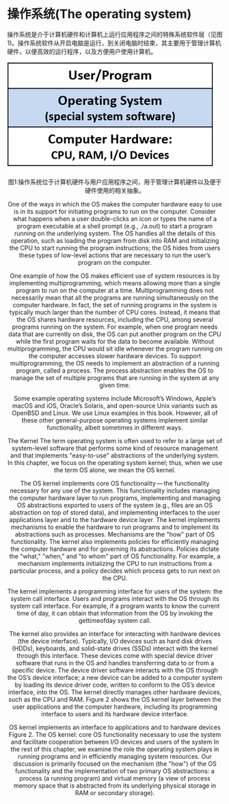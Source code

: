 # 操作系统(The operating system)

操作系统是介于计算机硬件和计算机上运行应用程序之间的特殊系统软件层（见图1)。操作系统软件从开启电脑是运行，到关闭电脑时结束，其主要用于管理计算机硬件，以便高效的运行程序，以及方便用户使用计算机。

![操作系统层级](./assets/13_f1.png)
<center>图1:操作系统位于计算机硬件与用户应用程序之间，用于管理计算机硬件以及便于硬件使用的相关抽象。<center>


One of the ways in which the OS makes the computer hardware easy to use is in its support for initiating programs to run on the computer. Consider what happens when a user double-clicks an icon or types the name of a program executable at a shell prompt (e.g., ./a.out) to start a program running on the underlying system. The OS handles all the details of this operation, such as loading the program from disk into RAM and initializing the CPU to start running the program instructions; the OS hides from users these types of low-level actions that are necessary to run the user’s program on the computer.

One example of how the OS makes efficient use of system resources is by implementing multiprogramming, which means allowing more than a single program to run on the computer at a time. Multiprogramming does not necessarily mean that all the programs are running simultaneously on the computer hardware. In fact, the set of running programs in the system is typically much larger than the number of CPU cores. Instead, it means that the OS shares hardware resources, including the CPU, among several programs running on the system. For example, when one program needs data that are currently on disk, the OS can put another program on the CPU while the first program waits for the data to become available. Without multiprogramming, the CPU would sit idle whenever the program running on the computer accesses slower hardware devices. To support multiprogramming, the OS needs to implement an abstraction of a running program, called a process. The process abstraction enables the OS to manage the set of multiple programs that are running in the system at any given time.

Some example operating systems include Microsoft’s Windows, Apple’s macOS and iOS, Oracle’s Solaris, and open-source Unix variants such as OpenBSD and Linux. We use Linux examples in this book. However, all of these other general-purpose operating systems implement similar functionality, albeit sometimes in different ways.

The Kernel
The term operating system is often used to refer to a large set of system-level software that performs some kind of resource management and that implements "easy-to-use" abstractions of the underlying system. In this chapter, we focus on the operating system kernel; thus, when we use the term OS alone, we mean the OS kernel.

The OS kernel implements core OS functionality — the functionality necessary for any use of the system. This functionality includes managing the computer hardware layer to run programs, implementing and managing OS abstractions exported to users of the system (e.g., files are an OS abstraction on top of stored data), and implementing interfaces to the user applications layer and to the hardware device layer. The kernel implements mechanisms to enable the hardware to run programs and to implement its abstractions such as processes. Mechanisms are the "how" part of OS functionality. The kernel also implements policies for efficiently managing the computer hardware and for governing its abstractions. Policies dictate the "what," "when," and "to whom" part of OS functionality. For example, a mechanism implements initializing the CPU to run instructions from a particular process, and a policy decides which process gets to run next on the CPU.

The kernel implements a programming interface for users of the system: the system call interface. Users and programs interact with the OS through its system call interface. For example, if a program wants to know the current time of day, it can obtain that information from the OS by invoking the gettimeofday system call.

The kernel also provides an interface for interacting with hardware devices (the device interface). Typically, I/O devices such as hard disk drives (HDDs), keyboards, and solid-state drives (SSDs) interact with the kernel through this interface. These devices come with special device driver software that runs in the OS and handles transferring data to or from a specific device. The device driver software interacts with the OS through the OS’s device interface; a new device can be added to a computer system by loading its device driver code, written to conform to the OS’s device interface, into the OS. The kernel directly manages other hardware devices, such as the CPU and RAM. Figure 2 shows the OS kernel layer between the user applications and the computer hardware, including its programming interface to users and its hardware device interface.

OS kernel implements an interface to applications and to hardware devices
Figure 2. The OS kernel: core OS functionality necessary to use the system and facilitate cooperation between I/O devices and users of the system
In the rest of this chapter, we examine the role the operating system plays in running programs and in efficiently managing system resources. Our discussion is primarily focused on the mechanism (the "how") of the OS functionality and the implementation of two primary OS abstractions: a process (a running program) and virtual memory (a view of process memory space that is abstracted from its underlying physical storage in RAM or secondary storage).

